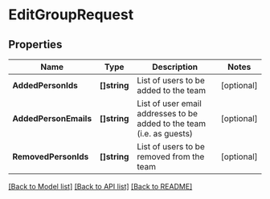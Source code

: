 # EditGroupRequest

## Properties
Name | Type | Description | Notes
------------ | ------------- | ------------- | -------------
**AddedPersonIds** | **[]string** | List of users to be added to the team | [optional] 
**AddedPersonEmails** | **[]string** | List of user email addresses to be added to the team (i.e. as guests) | [optional] 
**RemovedPersonIds** | **[]string** | List of users to be removed from the team | [optional] 

[[Back to Model list]](../README.md#documentation-for-models) [[Back to API list]](../README.md#documentation-for-api-endpoints) [[Back to README]](../README.md)


